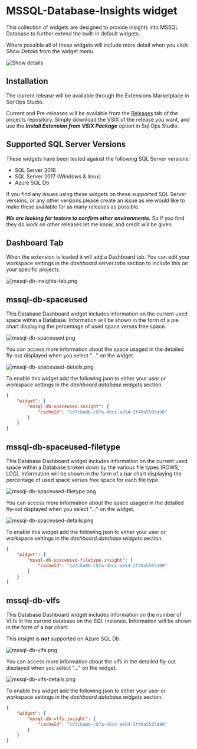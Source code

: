 # MSSQL-Database-Insights widget

This collection of widgets are designed to provide insights into MSSQL Database to further extend the built-in default widgets.

Where possible all of these widgets will include more detail when you click *_Show Details_* from the widget menu.

![Show details](../src/images/show-detail.png)

## Installation

The current release will be available through the Extensions Marketplace in Sql Ops Studio.

Current and Pre-releases will be available from the [Releases](https://github.com/Matticusau/sqlops-mssql-db-insights/releases) tab of the projects repository. Simply download the VSIX of the release you want, and use the ***Install Extension from VSIX Package*** option in Sql Ops Studio.

## Supported SQL Server Versions

These widgets have been tested against the following SQL Server versions:

* SQL Server 2016
* SQL Server 2017 (Windows & linux)
* Azure SQL Db

If you find any issues using these widgets on these supported SQL Server versions, or any other versions please create an issue as we would like to make these available for as many releases as possible.

***We are looking for testers to confirm other environments.*** So if you find they do work on other releases let me know, and credit will be given.

## Dashboard Tab

When the extension is loaded it will add a Dashboard tab. You can edit your workspace settings in the *dashboard.server.tabs* section to include this on your specific projects.

![mssql-db-insights-tab.png](../src/images/mssql-db-insights-tab.png)

## mssql-db-spaceused

This Database Dashboard widget includes information on the current used space within a Database. Information will be shown in the form of a pie chart displaying the percentage of used space verses free space.

![mssql-db-spaceused.png](../src/images/mssql-db-spaceused.png)

You can access more information about the space usaged in the detailed fly-out displayed when you select "..." on the widget.

![mssql-db-spaceused-details.png](../src/images/mssql-db-spaceused-details.png)

To enable this widget add the following json to either your user or workspace settings in the *dashboard.database.widgets* section.

```json
{
    "widget": {
        "mssql-db-spaceused.insight": {
            "cacheId": "1d7cba8b-c87a-4bcc-ae54-2f40a5503a90"
        }
    }
}
```

## mssql-db-spaceused-filetype

This Database Dashboard widget includes information on the current used space within a Database broken down by the various file types (ROWS, LOG). Information will be shown in the form of a bar chart displaying the percentage of used space verses free space for each file type.

![mssql-db-spaceused-filetype.png](../src/images/mssql-db-spaceused-filetype.png)

You can access more information about the space usaged in the detailed fly-out displayed when you select "..." on the widget.

![mssql-db-spaceused-details.png](../src/images/mssql-db-spaceused-details.png)

To enable this widget add the following json to either your user or workspace settings in the *dashboard.database.widgets* section.

```json
{
    "widget": {
        "mssql-db-spaceused-filetype.insight": {
            "cacheId": "1d7cba8b-c87a-4bcc-ae54-2f40a5503a90"
        }
    }
}
```

## mssql-db-vlfs

This Database Dashboard widget includes information on the number of VLfs in the current database on the SQL Instance. Information will be shown in the form of a bar chart.

This insight is ***not*** supported on Azure SQL Db.

![mssql-db-vlfs.png](../src/images/mssql-db-vlfs.png)

You can access more information about the vlfs in the detailed fly-out displayed when you select "..." on the widget.

![mssql-db-vlfs-details.png](../src/images/mssql-db-vlfs-details.png)

To enable this widget add the following json to either your user or workspace settings in the *dashboard.database.widgets* section.

```json
{
    "widget": {
        "mssql-db-vlfs.insight": {
            "cacheId": "1d7cba8b-c87a-4bcc-ae54-2f40a5503a90"
        }
    }
}
```